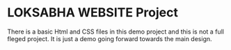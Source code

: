 # LOKSABHA WEBSITE Project
There is a basic Html and CSS files in this demo project and this is not a full fleged project. It is just a demo going forward towards the main design.
